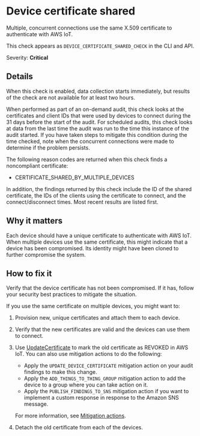 # Device certificate shared<a name="audit-chk-device-cert-shared"></a>

Multiple, concurrent connections use the same X\.509 certificate to authenticate with AWS IoT\.

This check appears as `DEVICE_CERTIFICATE_SHARED_CHECK` in the CLI and API\.

Severity: **Critical**

## Details<a name="audit-chk-device-cert-shared-details"></a>

When this check is enabled, data collection starts immediately, but results of the check are not available for at least two hours\.

When performed as part of an on\-demand audit, this check looks at the certificates and client IDs that were used by devices to connect during the 31 days before the start of the audit\. For scheduled audits, this check looks at data from the last time the audit was run to the time this instance of the audit started\. If you have taken steps to mitigate this condition during the time checked, note when the concurrent connections were made to determine if the problem persists\.

The following reason codes are returned when this check finds a noncompliant certificate:
+ CERTIFICATE\_SHARED\_BY\_MULTIPLE\_DEVICES

In addition, the findings returned by this check include the ID of the shared certificate, the IDs of the clients using the certificate to connect, and the connect/disconnect times\. Most recent results are listed first\.

## Why it matters<a name="audit-chk-device-cert-shared-why-it-matters"></a>

Each device should have a unique certificate to authenticate with AWS IoT\. When multiple devices use the same certificate, this might indicate that a device has been compromised\. Its identity might have been cloned to further compromise the system\. 

## How to fix it<a name="audit-chk-device-cert-shared-how-to-fix"></a>

Verify that the device certificate has not been compromised\. If it has, follow your security best practices to mitigate the situation\. 

If you use the same certificate on multiple devices, you might want to:

1. Provision new, unique certificates and attach them to each device\. 

1. Verify that the new certificates are valid and the devices can use them to connect\.

1. Use [UpdateCertificate](https://docs.aws.amazon.com/iot/latest/apireference/API_UpdateCertificate.html) to mark the old certificate as REVOKED in AWS IoT\. You can also use mitigation actions to do the following:
   + Apply the `UPDATE_DEVICE_CERTIFICATE` mitigation action on your audit findings to make this change\. 
   + Apply the `ADD_THINGS_TO_THING_GROUP` mitigation action to add the device to a group where you can take action on it\.
   + Apply the `PUBLISH_FINDINGS_TO_SNS` mitigation action if you want to implement a custom response in response to the Amazon SNS message\. 

   For more information, see [Mitigation actions](device-defender-mitigation-actions.md)\. 

1. Detach the old certificate from each of the devices\.